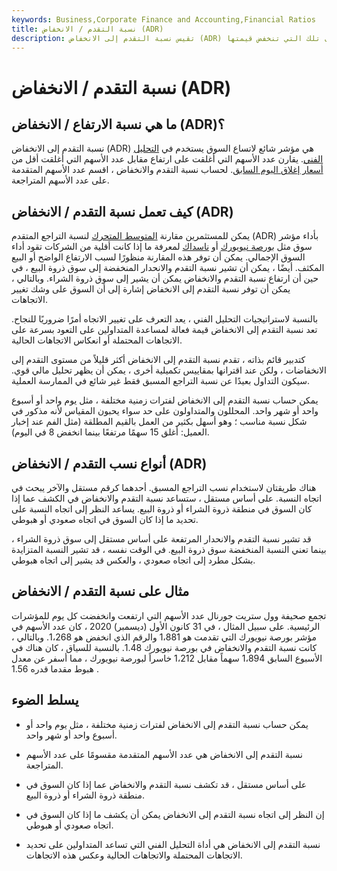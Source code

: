 ```yaml
---
keywords: Business,Corporate Finance and Accounting,Financial Ratios
title: نسبة التقدم / الانخفاض (ADR)
description: تقيس نسبة التقدم إلى الانخفاض (ADR) مستوى ارتفاع أسعار الأوراق المالية بالنسبة إلى مستوى تلك التي تنخفض قيمتها.
---
```


# نسبة التقدم / الانخفاض (ADR)
## ما هي نسبة الارتفاع / الانخفاض (ADR)؟

نسبة التقدم إلى الانخفاض (ADR) هي مؤشر شائع لاتساع السوق يستخدم في [التحليل الفني](/technicalanalysis). يقارن عدد الأسهم التي أغلقت على ارتفاع مقابل عدد الأسهم التي أغلقت أقل من [أسعار إغلاق اليوم السابق](/closingprice). لحساب نسبة التقدم والانخفاض ، اقسم عدد الأسهم المتقدمة على عدد الأسهم المتراجعة.

## كيف تعمل نسبة التقدم / الانخفاض (ADR)

يمكن للمستثمرين مقارنة [المتوسط المتحرك](/movingaverage) لنسبة التراجع المتقدم (ADR) بأداء مؤشر سوق مثل [بورصة نيويورك](/nyse) أو [ناسداك](/nasdaq) لمعرفة ما إذا كانت أقلية من الشركات تقود أداء السوق الإجمالي. يمكن أن توفر هذه المقارنة منظورًا لسبب الارتفاع الواضح أو البيع المكثف. أيضًا ، يمكن أن تشير نسبة التقدم والانحدار المنخفضة إلى سوق ذروة البيع ، في حين أن ارتفاع نسبة التقدم والانخفاض يمكن أن يشير إلى سوق ذروة الشراء. وبالتالي ، يمكن أن توفر نسبة التقدم إلى الانخفاض إشارة إلى أن السوق على وشك تغيير الاتجاهات.

بالنسبة لاستراتيجيات التحليل الفني ، يعد التعرف على تغيير الاتجاه أمرًا ضروريًا للنجاح. تعد نسبة التقدم إلى الانخفاض قيمة فعالة لمساعدة المتداولين على التعود بسرعة على الاتجاهات المحتملة أو انعكاس الاتجاهات الحالية.

كتدبير قائم بذاته ، تقدم نسبة التقدم إلى الانخفاض أكثر قليلاً من مستوى التقدم إلى الانخفاضات ، ولكن عند اقترانها بمقاييس تكميلية أخرى ، يمكن أن يظهر تحليل مالي قوي. سيكون التداول بعيدًا عن نسبة التراجع المسبق فقط غير شائع في الممارسة العملية.

يمكن حساب نسبة التقدم إلى الانخفاض لفترات زمنية مختلفة ، مثل يوم واحد أو أسبوع واحد أو شهر واحد. المحللون والمتداولون على حد سواء يحبون المقياس لأنه مذكور في شكل نسبة مناسب ؛ وهو أسهل بكثير من العمل بالقيم المطلقة (مثل الفم عند إخبار العميل: أغلق 15 سهمًا مرتفعًا بينما انخفض 8 في اليوم).

## أنواع نسب التقدم / الانخفاض (ADR)

هناك طريقتان لاستخدام نسب التراجع المسبق. أحدهما كرقم مستقل والآخر يبحث في اتجاه النسبة. على أساس مستقل ، ستساعد نسبة التقدم والانخفاض في الكشف عما إذا كان السوق في منطقة ذروة الشراء أو ذروة البيع. يساعد النظر إلى اتجاه النسبة على تحديد ما إذا كان السوق في اتجاه صعودي أو هبوطي.

قد تشير نسبة التقدم والانحدار المرتفعة على أساس مستقل إلى سوق ذروة الشراء ، بينما تعني النسبة المنخفضة سوق ذروة البيع. في الوقت نفسه ، قد تشير النسبة المتزايدة بشكل مطرد إلى اتجاه صعودي ، والعكس قد يشير إلى اتجاه هبوطي.

## مثال على نسبة التقدم / الانخفاض

تجمع صحيفة وول ستريت جورنال عدد الأسهم التي ارتفعت وانخفضت كل يوم للمؤشرات الرئيسية. على سبيل المثال ، في 31 كانون الأول (ديسمبر) 2020 ، كان عدد الأسهم في مؤشر بورصة نيويورك التي تقدمت هو 1،881 والرقم الذي انخفض هو 1،268. وبالتالي ، كانت نسبة التقدم والانخفاض في بورصة نيويورك 1.48. بالنسبة للسياق ، كان هناك في الأسبوع السابق 1،894 سهماً مقابل 1،212 خاسراً لبورصة نيويورك ، مما أسفر عن معدل هبوط مقدما قدره 1.56 .

## يسلط الضوء

- يمكن حساب نسبة التقدم إلى الانخفاض لفترات زمنية مختلفة ، مثل يوم واحد أو أسبوع واحد أو شهر واحد.

- نسبة التقدم إلى الانخفاض هي عدد الأسهم المتقدمة مقسومًا على عدد الأسهم المتراجعة.

- على أساس مستقل ، قد تكشف نسبة التقدم والانخفاض عما إذا كان السوق في منطقة ذروة الشراء أو ذروة البيع.

- إن النظر إلى اتجاه نسبة التقدم إلى الانخفاض يمكن أن يكشف ما إذا كان السوق في اتجاه صعودي أو هبوطي.

- نسبة التقدم إلى الانخفاض هي أداة التحليل الفني التي تساعد المتداولين على تحديد الاتجاهات المحتملة والاتجاهات الحالية وعكس هذه الاتجاهات.

